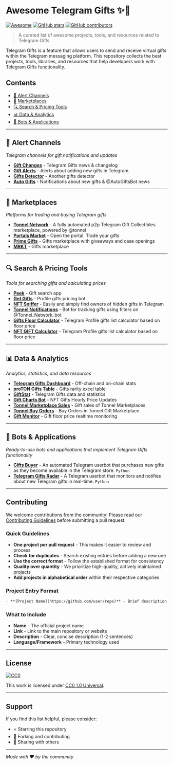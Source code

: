 # Awesome Telegram Gifts ✨🎁

[![Awesome](https://awesome.re/badge.svg)](https://awesome.re)
[![GitHub stars](https://img.shields.io/github/stars/ilyaqznetsow/awesome-telegram-gifts.svg?style=social&label=Star)](https://github.com/ilyaqznetsow/awesome-telegram-gifts)
[![GitHub contributors](https://img.shields.io/github/contributors/ilyaqznetsow/awesome-telegram-gifts.svg)](https://github.com/ilyaqznetsow/awesome-telegram-gifts/graphs/contributors)

> A curated list of awesome projects, tools, and resources related to Telegram Gifts

Telegram Gifts is a feature that allows users to send and receive virtual gifts within the Telegram messaging platform. This repository collects the best projects, tools, libraries, and resources that help developers work with Telegram Gifts functionality.

## Contents

- [🚨 Alert Channels](#-alert-channels)
- [🛒 Marketplaces](#-marketplaces)
- [🔍 Search & Pricing Tools](#-search--pricing-tools)
- [📊 Data & Analytics](#-data--analytics)
- [🤖 Bots & Applications](#-bots--applications)

---

## 🚨 Alert Channels

*Telegram channels for gift notifications and updates*

- **[Gift Changes](https://t.me/GiftChanges)** - Telegram Gifts news & changelog
- **[Gift Alerts](https://t.me/Gift_alerts)** - Alerts about adding new gifts in Telegram
- **[Gifts Detector](https://t.me/gifts_detector)** - Another gifts detector
- **[Auto Gifts](https://t.me/auto_gifts)** - Notifications about new gifts & @AutoGiftsBot news

---

## 🛒 Marketplaces

*Platforms for trading and buying Telegram gifts*

- **[Tonnel Network](https://t.me/Tonnel_Network_bot)** - A fully automated p2p Telegram Gift Collectibles marketplace, powered by @tonnel
- **[Portals Market](https://t.me/portals)** - Open the portal. Trade your gifts
- **[Prime Gifts](https://t.me/primegiftsbot)** - Gifts marketplace with giveaways and case openings
- **[MRKT](https://t.me/mrkt)** - Gifts marketplace

---

## 🔍 Search & Pricing Tools

*Tools for searching gifts and calculating prices*

- **[Peek](https://peek.tg/search)** - Gift search app
- **[Get Gifts](https://t.me/getSendGiftsProBot)** - Profile gifts pricing bot
- **[NFT Sniffer](https://t.me/NFTSnifferBot)** - Easily and simply find owners of hidden gifts in Telegram
- **[Tonnel Notifications](https://t.me/tonnel_notifications_bot)** - Bot for tracking gifts using filters on @Tonnel_Network_bot
- **[Gifts Floor Calculator](https://t.me/giftsfloorbot)** - Telegram Profile gifts list calculator based on floor price
- **[NFT GIFT Calculator](https://t.me/PriceNFTbot)** - Telegram Profile gifts list calculator based on floor price

---

## 📊 Data & Analytics

*Analytics, statistics, and data resources*

- **[Telegram Gifts Dashboard](https://dune.com/rdmcd/telegram-gifts)** - Off-chain and on-chain stats
- **[proTON Gifts Table](https://docs.google.com/spreadsheets/d/1gwVuBxEJmGUh7C25dXnfaPQ9r7KPZt5hRdUu7Ofavrs/edit?gid=801646152#gid=801646152)** - Gifts rarity excel table
- **[GiftStat](https://giftstat.com/)** - Telegram Gifts data and statistics
- **[Gift Charts Bot](https://t.me/gift_charts_bot)** - NFT Gifts Hourly Price Updates
- **[Tonnel Marketplace Sales](https://t.me/GiftNotification)** - Gift sales of Tonnel Marketplaces
- **[Tonnel Buy Orders](https://t.me/TonnelOrder)** - Buy Orders in Tonnel Gift Marketplace
- **[Gift Monitor](https://t.me/GiftMonitor)** - Gift floor price realtime monitoring

---

## 🤖 Bots & Applications

*Ready-to-use bots and applications that implement Telegram Gifts functionality*

- **[Gifts Buyer](https://github.com/bohd4nx/Gifts-Buyer)** - An automated Telegram userbot that purchases new gifts as they become available in the Telegram store. `Python`
- **[Telegram Gifts Radar](https://github.com/maxktz/telegram-gifts-radar)** - A Telegram userbot that monitors and notifies about new Telegram gifts in real-time. `Python`

---

## Contributing

We welcome contributions from the community! Please read our [Contributing Guidelines](CONTRIBUTING.md) before submitting a pull request.

### Quick Guidelines

- **One project per pull request** - This makes it easier to review and process
- **Check for duplicates** - Search existing entries before adding a new one
- **Use the correct format** - Follow the established format for consistency
- **Quality over quantity** - We prioritize high-quality, actively maintained projects
- **Add projects in alphabetical order** within their respective categories

### Project Entry Format

```markdown
- **[Project Name](https://github.com/user/repo)** - Brief description of what the project does. `Language/Framework`
```

### What to Include

- **Name** - The official project name
- **Link** - Link to the main repository or website
- **Description** - Clear, concise description (1-2 sentences)
- **Language/Framework** - Primary technology used

---

## License

[![CC0](https://licensebuttons.net/p/zero/1.0/88x31.png)](https://creativecommons.org/publicdomain/zero/1.0/)

This work is licensed under [CC0 1.0 Universal](LICENSE).

---

## Support

If you find this list helpful, please consider:
- ⭐ Starring this repository
- 🍴 Forking and contributing
- 📢 Sharing with others

---

*Made with ❤️ by the community* 